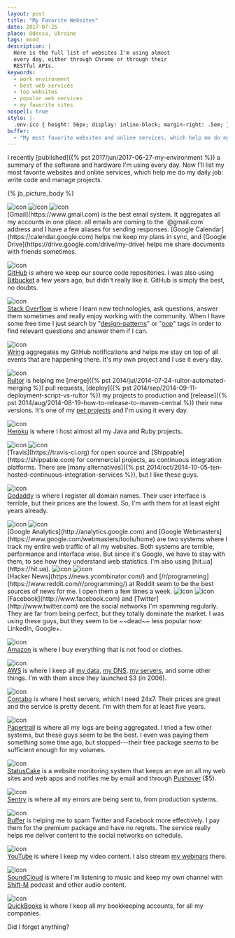 ```yaml
---
layout: post
title: "My Favorite Websites"
date: 2017-07-25
place: Odessa, Ukraine
tags: mood
description: |
  Here is the full list of websites I'm using almost
  every day, either through Chrome or through their
  RESTful APIs.
keywords:
  - work environment
  - best web services
  - top websites
  - popular web services
  - my favorite sites
nospell: true
style: |-
  .env-ico { height: 56px; display: inline-block; margin-right: .5em; }
buffer:
  - "My most favorite websites and online services, which help me do my daily job: write code and manage projects"
---
```


I recently [published]({% pst 2017/jun/2017-06-27-my-environment %})
a summary of the software and hardware I'm using every day. Now I'll
list my most favorite websites and online services, which help me do my
daily job: write code and manage projects.

<!--more-->

{% jb_picture_body %}

<img src="/images/2017/07/sites-gmail.jpg" class="env-ico" alt="icon"/>
<img src="/images/2017/07/sites-google-calendar.jpg" class="env-ico" alt="icon"/>
<img src="/images/2017/07/sites-google-drive.jpg" class="env-ico" alt="icon"/><br/>
[Gmail](https://www.gmail.com)
is the best email system. It aggregates all my accounts
in one place: all emails are coming to the `@gmail.com` address
and I have a few aliases for sending responses.
[Google Calendar](https://calendar.google.com) helps me keep my plans in sync,
and [Google Drive](https://drive.google.com/drive/my-drive) helps me
share documents with friends sometimes.

<img src="/images/2017/07/sites-github.jpg" class="env-ico" alt="icon"/><br/>
[GitHub](https://github.com/yegor256)
is where we keep our source code repositories. I was also using
[Bitbucket](https://bitbucket.com)
a few years ago, but didn't really like it.
GitHub is simply the best, no doubts.

<img src="/images/2017/07/sites-stackoverflow.jpg" class="env-ico" alt="icon"/><br/>
[Stack Overflow](http://stackoverflow.com/users/187141/yegor256)
is where I learn new technologies, ask questions, answer them sometimes
and really enjoy working with the community. When I have some free time
I just search by
"[design-patterns](https://stackoverflow.com/questions/tagged/design-patterns)" or
"[oop](https://stackoverflow.com/questions/tagged/oop)"
tags in order to find relevant questions and answer them if I can.

<img src="//www.wring.io/images/logo.svg" class="env-ico" alt="icon"/><br/>
[Wring](http://www.wring.io) aggregates my GitHub notifications
and helps me stay on top of all events that are happening there.
It's my own project and I use it every day.

<img src="/images/2017/07/sites-rultor.jpg" class="env-ico" alt="icon"/><br/>
[Rultor](https://www.rultor.com) is helping me
[merge]({% pst 2014/jul/2014-07-24-rultor-automated-merging %}) pull requests,
[deploy]({% pst 2014/sep/2014-09-11-deployment-script-vs-rultor %}) my projects to production and
[release]({% pst 2014/aug/2014-08-19-how-to-release-to-maven-central %})
their new versions. It's one of my
[pet projects](/pets.html) and I'm using it every day.

<img src="/images/2017/07/sites-heroku.jpg" class="env-ico" alt="icon"/><br/>
[Heroku](https://www.heroku.com) is where I host almost all my
Java and Ruby projects.

<img src="/images/2017/07/sites-travis-ci.jpg" class="env-ico" alt="icon"/>
<img src="/images/2017/07/sites-shippable.jpg" class="env-ico" alt="icon"/><br/>
[Travis](https://travis-ci.org) for open source and
[Shippable](https://shippable.com) for commercial projects, as
continuous integration platforms. There are
[many alternatives]({% pst 2014/oct/2014-10-05-ten-hosted-continuous-integration-services %}),
but I like these guys.

<img src="/images/2017/07/sites-godaddy.jpg" class="env-ico" alt="icon"/><br/>
[Godaddy](http://www.godaddy.com) is where I register all domain
names. Their user interface is terrible, but their
prices are the lowest. So, I'm with them for at least eight years already.

<img src="/images/2017/07/sites-google-analytics.jpg" class="env-ico" alt="icon"/>
<img src="/images/2017/07/sites-google-webmasters.jpg" class="env-ico" alt="icon"/><br/>
[Google Analytics](http://analytics.google.com)
and [Google Webmasters](https://www.google.com/webmasters/tools/home)
are two systems where I track
my entire web traffic of all my websites. Both systems are terrible, performance
and interface wise. But since it's Google, we have to stay with them,
to see how they understand web statistics. I'm also using
[hit.ua](https://hit.ua).

<img src="/images/2017/07/sites-hacker-news.jpg" class="env-ico" alt="icon"/>
<img src="/images/2017/07/sites-reddit.jpg" class="env-ico" alt="icon"/><br/>
[Hacker News](https://news.ycombinator.com/)
and [/r/programming](https://www.reddit.com/r/programming/) at Reddit
seem to be the best sources of news for me. I open them a few times a week.

<img src="/images/2017/07/sites-facebook.jpg" class="env-ico" alt="icon"/>
<img src="/images/2017/07/sites-twitter.jpg" class="env-ico" alt="icon"/><br/>
[Facebook](http://www.facebook.com)
and [Twitter](http://www.twitter.com)
are the social networks I'm spamming regularly. They are far from being
perfect, but they totally dominate the market.
I was using these guys, but they seem to be ~~dead~~ less popular now:
LinkedIn, Google+.

<img src="/images/2017/07/sites-amazon.jpg" class="env-ico" alt="icon"/><br/>
[Amazon](https://amzn.to/2ufwBbw)
is where I buy everything that is not food or clothes.

<img src="/images/2017/07/sites-aws.jpg" class="env-ico" alt="icon"/><br/>
[AWS](https://aws.amazon.com/)
is where I keep all
[my data](https://aws.amazon.com/s3/),
[my DNS](https://aws.amazon.com/route53/),
[my servers](https://aws.amazon.com/ec2/),
and some other things. I'm with them since they
launched S3 (in 2006).

<img src="/images/2017/07/sites-contabo.jpg" class="env-ico" alt="icon"/><br/>
[Contabo](https://contabo.com/)
is where I host servers, which I need 24x7. Their prices are great
and the service is pretty decent. I'm with them for at least five years.

<img src="/images/2017/07/sites-papertrail.jpg" class="env-ico" alt="icon"/><br/>
[Papertrail](https://papertrailapp.com/?thank=9e5dc6)
is where all my logs are being aggregated. I tried a few other
systems, but these guys seem to be the best. I even was paying them something
some time ago, but stopped---their free package seems to be sufficient
enough for my volumes.

<img src="/images/2017/07/sites-statuscake.jpg" class="env-ico" alt="icon"/><br/>
[StatusCake](https://www.statuscake.com/)
is a website monitoring system that keeps an eye on all my web
sites and web apps and notifies me by email and through
[Pushover](https://pushover.net/) ($5).

<img src="/images/2017/07/sites-sentry.jpg" class="env-ico" alt="icon"/><br/>
[Sentry](https://www.sentry.io)
is where all my errors are being sent to, from production systems.

<img src="/images/2017/07/sites-buffer.jpg" class="env-ico" alt="icon"/><br/>
[Buffer](https://www.buffer.com)
is helping me to spam Twitter and Facebook more effectively. I pay
them for the premium package and have no regrets. The service really
helps me deliver content to the social networks on schedule.

<img src="/images/2017/07/sites-youtube.jpg" class="env-ico" alt="icon"/><br/>
[YouTube](http://www.youtube.com)
is where I keep my video content. I also stream
[my webinars](/webinars.html) there.

<img src="/images/2017/07/sites-soundcloud.jpg" class="env-ico" alt="icon"/><br/>
[SoundCloud](http://www.soundcloud.com)
is where I'm listening to music and keep my own channel with
[Shift-M](/shift-m.html) podcast and other audio content.

<img src="/images/2017/07/sites-quickbooks.jpg" class="env-ico" alt="icon"/><br/>
[QuickBooks](https://qdc.qbo.intuit.com/qbo30/login)
is where I keep all my bookkeeping accounts, for all my companies.

Did I forget anything?
